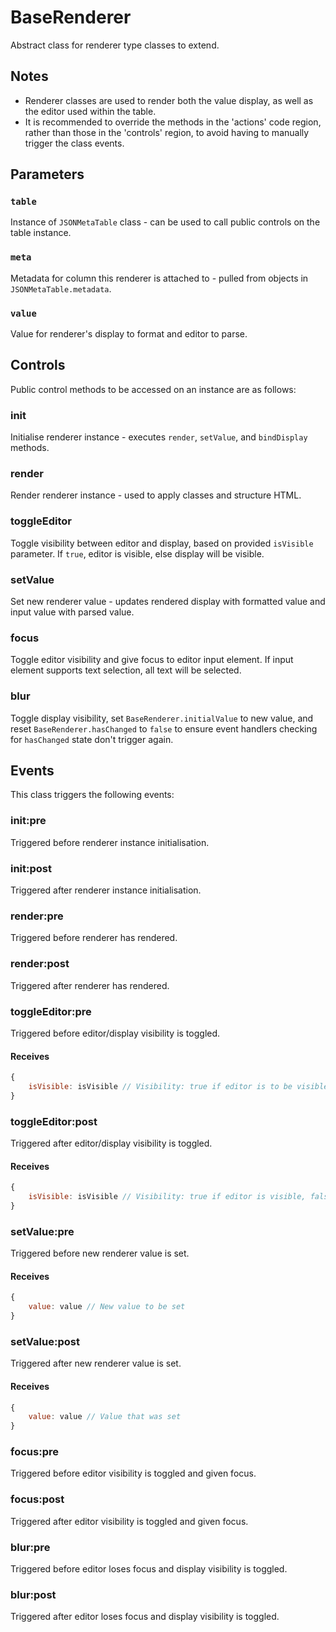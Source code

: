 BaseRenderer
============
Abstract class for renderer type classes to extend.

Notes
-----
  - Renderer classes are used to render both the value display, as well as the editor used within the table.
  - It is recommended to override the methods in the 'actions' code region, rather than those
    in the 'controls' region, to avoid having to manually trigger the class events.

Parameters
----------
### `table`
Instance of `JSONMetaTable` class - can be used to call public controls on the table instance.

### `meta`
Metadata for column this renderer is attached to - pulled from objects in `JSONMetaTable.metadata`.

### `value`
Value for renderer's display to format and editor to parse.

Controls
--------
Public control methods to be accessed on an instance are as follows:

### init
Initialise renderer instance - executes `render`, `setValue`, and `bindDisplay` methods.

### render
Render renderer instance - used to apply classes and structure HTML.

### toggleEditor
Toggle visibility between editor and display, based on provided `isVisible` parameter.
If `true`, editor is visible, else display will be visible.

### setValue
Set new renderer value - updates rendered display with formatted value and input value with parsed value.

### focus
Toggle editor visibility and give focus to editor input element.
If input element supports text selection, all text will be selected.

### blur
Toggle display visibility, set `BaseRenderer.initialValue` to new value, and reset `BaseRenderer.hasChanged`
to `false` to ensure event handlers checking for `hasChanged` state don't trigger again.

Events
------
This class triggers the following events:

### init:pre
Triggered before renderer instance initialisation.

### init:post
Triggered after renderer instance initialisation.

### render:pre
Triggered before renderer has rendered.

### render:post
Triggered after renderer has rendered.

### toggleEditor:pre
Triggered before editor/display visibility is toggled.
#### Receives
```javascript
{
    isVisible: isVisible // Visibility: true if editor is to be visible, false if display
}
```

### toggleEditor:post
Triggered after editor/display visibility is toggled.
#### Receives
```javascript
{
    isVisible: isVisible // Visibility: true if editor is visible, false if display
}
```

### setValue:pre
Triggered before new renderer value is set.
#### Receives
```javascript
{
    value: value // New value to be set
}
```

### setValue:post
Triggered after new renderer value is set.
#### Receives
```javascript
{
    value: value // Value that was set
}
```

### focus:pre
Triggered before editor visibility is toggled and given focus.

### focus:post
Triggered after editor visibility is toggled and given focus.

### blur:pre
Triggered before editor loses focus and display visibility is toggled.

### blur:post
Triggered after editor loses focus and display visibility is toggled.